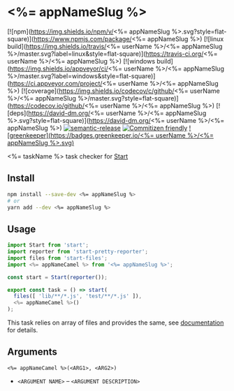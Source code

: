 # <%= appNameSlug %>


[![npm](https://img.shields.io/npm/v/<%= appNameSlug %>.svg?style=flat-square)](https://www.npmjs.com/package/<%= appNameSlug %>)
[![linux build](https://img.shields.io/travis/<%= userName %>/<%= appNameSlug %>/master.svg?label=linux&style=flat-square)](https://travis-ci.org/<%= userName %>/<%= appNameSlug %>)
[![windows build](https://img.shields.io/appveyor/ci/<%= userName %>/<%= appNameSlug %>/master.svg?label=windows&style=flat-square)](https://ci.appveyor.com/project/<%= userName %>/<%= appNameSlug %>)
[![coverage](https://img.shields.io/codecov/c/github/<%= userName %>/<%= appNameSlug %>/master.svg?style=flat-square)](https://codecov.io/github/<%= userName %>/<%= appNameSlug %>)
[![deps](https://david-dm.org/<%= userName %>/<%= appNameSlug %>.svg?style=flat-square)](https://david-dm.org/<%= userName %>/<%= appNameSlug %>)
[![semantic-release](https://img.shields.io/badge/%20%20%F0%9F%93%A6%F0%9F%9A%80-semantic--release-e10079.svg?style=flat-square)](https://github.com/semantic-release/semantic-release)
[![Commitizen friendly](https://img.shields.io/badge/commitizen-friendly-brightgreen.svg?style=flat-square)](http://commitizen.github.io/cz-cli/)
[![greenkeeper](https://badges.greenkeeper.io/<%= userName %>/<%= appNameSlug %>.svg)](https://greenkeeper.io/)

<%= taskName %> task checker for [Start](https://github.com/start-runner/start)

## Install

```sh
npm install --save-dev <%= appNameSlug %>
# or
yarn add --dev <%= appNameSlug %>
```

## Usage

```js
import Start from 'start';
import reporter from 'start-pretty-reporter';
import files from 'start-files';
import <%= appNameCamel %> from '<%= appNameSlug %>';

const start = Start(reporter());

export const task = () => start(
  files([ 'lib/**/*.js', 'test/**/*.js' ]),
  <%= appNameCamel %>()
);
```

This task relies on array of files and provides the same, see [documentation](https://github.com/start-runner/start#readme) for details.

## Arguments

`<%= appNameCamel %>(<ARG1>, <ARG2>)`

* `<ARGUMENT NAME>` – `<ARGUMENT DESCRIPTION>`
